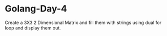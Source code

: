 # Golang-Day-4
Create a 3X3 2 Dimensional Matrix and fill them with strings using dual for loop and display them out.
